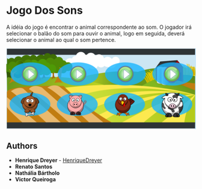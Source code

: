 # Jogo Dos Sons
A idéia do jogo é encontrar o animal correspondente ao som.
O jogador irá selecionar o balão do som para ouvir o animal, logo em seguida, deverá selecionar
o animal ao qual o som pertence.

![Tela Princial](https://github.com/HenriqueDreyer/JogoDosSons/blob/master/src/main/resources/imagens/game.png)

## Authors

* **Henrique Dreyer** - [HenriqueDreyer](https://github.com/HenriqueDreyer)
* **Renato Santos**
* **Nathália Bártholo**
* **Victor Queiroga**